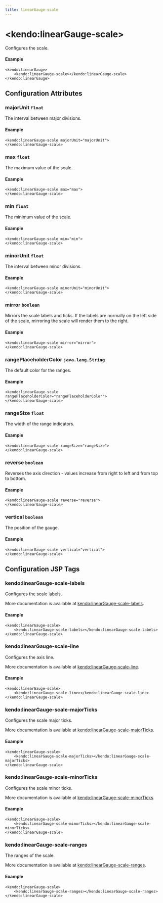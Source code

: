 ```yaml
---
title: linearGauge-scale
---
```


# \<kendo:linearGauge-scale\>

Configures the scale.

#### Example
    <kendo:linearGauge>
        <kendo:linearGauge-scale></kendo:linearGauge-scale>
    </kendo:linearGauge>

## Configuration Attributes

### majorUnit `float`

The interval between major divisions.

#### Example
    <kendo:linearGauge-scale majorUnit="majorUnit">
    </kendo:linearGauge-scale>

### max `float`

The maximum value of the scale.

#### Example
    <kendo:linearGauge-scale max="max">
    </kendo:linearGauge-scale>

### min `float`

The minimum value of the scale.

#### Example
    <kendo:linearGauge-scale min="min">
    </kendo:linearGauge-scale>

### minorUnit `float`

The interval between minor divisions.

#### Example
    <kendo:linearGauge-scale minorUnit="minorUnit">
    </kendo:linearGauge-scale>

### mirror `boolean`

Mirrors the scale labels and ticks.
If the labels are normally on the left side of the scale, mirroring the scale will render them to the right.

#### Example
    <kendo:linearGauge-scale mirror="mirror">
    </kendo:linearGauge-scale>

### rangePlaceholderColor `java.lang.String`

The default color for the ranges.

#### Example
    <kendo:linearGauge-scale rangePlaceholderColor="rangePlaceholderColor">
    </kendo:linearGauge-scale>

### rangeSize `float`

The width of the range indicators.

#### Example
    <kendo:linearGauge-scale rangeSize="rangeSize">
    </kendo:linearGauge-scale>

### reverse `boolean`

Reverses the axis direction - values increase from right to left and from top to bottom.

#### Example
    <kendo:linearGauge-scale reverse="reverse">
    </kendo:linearGauge-scale>

### vertical `boolean`

The position of the gauge.

#### Example
    <kendo:linearGauge-scale vertical="vertical">
    </kendo:linearGauge-scale>


##  Configuration JSP Tags

### kendo:linearGauge-scale-labels

Configures the scale labels.

More documentation is available at [kendo:linearGauge-scale-labels](/kendo-ui/api/wrappers/jsp/lineargauge/scale-labels).

#### Example

    <kendo:linearGauge-scale>
        <kendo:linearGauge-scale-labels></kendo:linearGauge-scale-labels>
    </kendo:linearGauge-scale>

### kendo:linearGauge-scale-line

Configures the axis line.

More documentation is available at [kendo:linearGauge-scale-line](/kendo-ui/api/wrappers/jsp/lineargauge/scale-line).

#### Example

    <kendo:linearGauge-scale>
        <kendo:linearGauge-scale-line></kendo:linearGauge-scale-line>
    </kendo:linearGauge-scale>

### kendo:linearGauge-scale-majorTicks

Configures the scale major ticks.

More documentation is available at [kendo:linearGauge-scale-majorTicks](/kendo-ui/api/wrappers/jsp/lineargauge/scale-majorticks).

#### Example

    <kendo:linearGauge-scale>
        <kendo:linearGauge-scale-majorTicks></kendo:linearGauge-scale-majorTicks>
    </kendo:linearGauge-scale>

### kendo:linearGauge-scale-minorTicks

Configures the scale minor ticks.

More documentation is available at [kendo:linearGauge-scale-minorTicks](/kendo-ui/api/wrappers/jsp/lineargauge/scale-minorticks).

#### Example

    <kendo:linearGauge-scale>
        <kendo:linearGauge-scale-minorTicks></kendo:linearGauge-scale-minorTicks>
    </kendo:linearGauge-scale>

### kendo:linearGauge-scale-ranges

The ranges of the scale.

More documentation is available at [kendo:linearGauge-scale-ranges](/kendo-ui/api/wrappers/jsp/lineargauge/scale-ranges).

#### Example

    <kendo:linearGauge-scale>
        <kendo:linearGauge-scale-ranges></kendo:linearGauge-scale-ranges>
    </kendo:linearGauge-scale>


